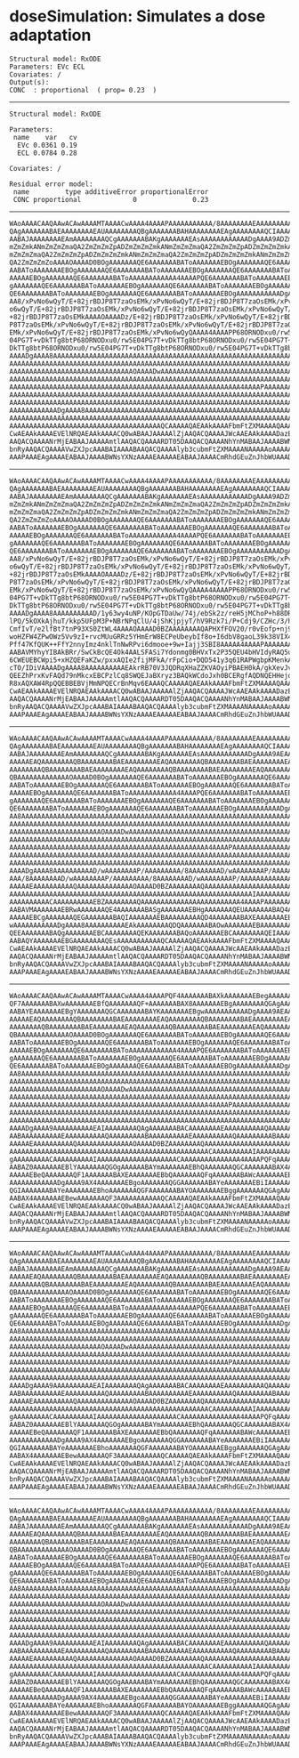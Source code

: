 # doseSimulation: Simulates a dose adaptation

    Structural model: RxODE 
    Parameters: EVc ECL 
    Covariates: / 
    Output(s):
    CONC  : proportional  ( prop= 0.23  )

---

    Structural model: RxODE 
    
    Parameters:
     name    var   cv
      EVc 0.0361 0.19
      ECL 0.0784 0.28
    
    Covariates: / 
    
    Residual error model:
     name         type additiveError proportionalError
     CONC proportional             0              0.23

---

    WAoAAAACAAQAAwACAwAAAAMTAAAACwAAAA4AAAAPAAAAAAAAAAA/8AAAAAAAAEAAAAAAAAAA
    QAgAAAAAAABAEAAAAAAAAEAUAAAAAAAAQBgAAAAAAABAHAAAAAAAAEAgAAAAAAAAQCIAAAAA
    AABAJAAAAAAAAEAmAAAAAAAAQCgAAAAAAABAKgAAAAAAAEAsAAAAAAAAAAAADgAAAA9ADZmZ
    mZmZmkANmZmZmZmaQA2ZmZmZmZpADZmZmZmZmkANmZmZmZmaQA2ZmZmZmZpADZmZmZmZmkAN
    mZmZmZmaQA2ZmZmZmZpADZmZmZmZmkANmZmZmZmaQA2ZmZmZmZpADZmZmZmZmkANmZmZmZma
    QA2ZmZmZmZoAAAAOAAAAD0BOgAAAAAAAQE6AAAAAAABAToAAAAAAAEBOgAAAAAAAQE6AAAAA
    AABAToAAAAAAAEBOgAAAAAAAQE6AAAAAAABAToAAAAAAAEBOgAAAAAAAQE6AAAAAAABAToAA
    AAAAAEBOgAAAAAAAQE6AAAAAAABAToAAAAAAAAAAAA4AAAAPQE6AAAAAAABAToAAAAAAAEBO
    gAAAAAAAQE6AAAAAAABAToAAAAAAAEBOgAAAAAAAQE6AAAAAAABAToAAAAAAAEBOgAAAAAAA
    QE6AAAAAAABAToAAAAAAAEBOgAAAAAAAQE6AAAAAAABAToAAAAAAAEBOgAAAAAAAAAAADgAA
    AA8/xPvNo6wQyT/E+82jrBDJP8T7zaOsEMk/xPvNo6wQyT/E+82jrBDJP8T7zaOsEMk/xPvN
    o6wQyT/E+82jrBDJP8T7zaOsEMk/xPvNo6wQyT/E+82jrBDJP8T7zaOsEMk/xPvNo6wQyT/E
    +82jrBDJP8T7zaOsEMkAAAAOAAAADz/E+82jrBDJP8T7zaOsEMk/xPvNo6wQyT/E+82jrBDJ
    P8T7zaOsEMk/xPvNo6wQyT/E+82jrBDJP8T7zaOsEMk/xPvNo6wQyT/E+82jrBDJP8T7zaOs
    EMk/xPvNo6wQyT/E+82jrBDJP8T7zaOsEMk/xPvNo6wQyQAAAA4AAAAPP68ORNODxu0/rw5E
    04PG7T+vDkTTg8btP68ORNODxu0/rw5E04PG7T+vDkTTg8btP68ORNODxu0/rw5E04PG7T+v
    DkTTg8btP68ORNODxu0/rw5E04PG7T+vDkTTg8btP68ORNODxu0/rw5E04PG7T+vDkTTg8bt
    AAAADgAAAA8AAAAAAAAAAAAAAAAAAAAAAAAAAAAAAAAAAAAAAAAAAAAAAAAAAAAAAAAAAAAA
    AAAAAAAAAAAAAAAAAAAAAAAAAAAAAAAAAAAAAAAAAAAAAAAAAAAAAAAAAAAAAAAAAAAAAAAA
    AAAAAAAAAAAAAAAAAAAAAAAAAAAAAAAOAAAADwAAAAAAAAAAAAAAAAAAAAAAAAAAAAAAAAAA
    AAAAAAAAAAAAAAAAAAAAAAAAAAAAAAAAAAAAAAAAAAAAAAAAAAAAAAAAAAAAAAAAAAAAAAAA
    AAAAAAAAAAAAAAAAAAAAAAAAAAAAAAAAAAAAAAAAAAAAAAAAAAAAAAAAAA4AAAAPAAAAAAAA
    AAAAAAAAAAAAAAAAAAAAAAAAAAAAAAAAAAAAAAAAAAAAAAAAAAAAAAAAAAAAAAAAAAAAAAAA
    AAAAAAAAAAAAAAAAAAAAAAAAAAAAAAAAAAAAAAAAAAAAAAAAAAAAAAAAAAAAAAAAAAAAAAAA
    AAAAAAAAAAAADgAAAA8AAAAAAAAAAAAAAAAAAAAAAAAAAAAAAAAAAAAAAAAAAAAAAAAAAAAA
    AAAAAAAAAAAAAAAAAAAAAAAAAAAAAAAAAAAAAAAAAAAAAAAAAAAAAAAAAAAAAAAAAAAAAAAA
    AAAAAAAAAAAAAAAAAAAAAAAAAAAAAAAAAAAAAAQCAAAAAQAEAAkAAAAFbmFtZXMAAAAQAAAA
    CwAEAAkAAAAEVElNRQAEAAkAAAACQ0wABAAJAAAAAlZjAAQACQAAAAJWcAAEAAkAAAADazEy
    AAQACQAAAANrMjEABAAJAAAAAmtlAAQACQAAAARDT05DAAQACQAAAANhYnMABAAJAAAABWNl
    bnRyAAQACQAAAAVwZXJpcAAABAIAAAABAAQACQAAAAlyb3cubmFtZXMAAAANAAAAAoAAAAAA
    AAAPAAAEAgAAAAEABAAJAAAABWNsYXNzAAAAEAAAAAEABAAJAAAACmRhdGEuZnJhbWUAAAD+
    

---

    WAoAAAACAAQAAwACAwAAAAMTAAAACwAAAA4AAAAPAAAAAAAAAAA/8AAAAAAAAEAAAAAAAAAA
    QAgAAAAAAABAEAAAAAAAAEAUAAAAAAAAQBgAAAAAAABAHAAAAAAAAEAgAAAAAAAAQCIAAAAA
    AABAJAAAAAAAAEAmAAAAAAAAQCgAAAAAAABAKgAAAAAAAEAsAAAAAAAAAAAADgAAAA9ADZmZ
    mZmZmkANmZmZmZmaQA2ZmZmZmZpADZmZmZmZmkANmZmZmZmaQA2ZmZmZmZpADZmZmZmZmkAN
    mZmZmZmaQA2ZmZmZmZpADZmZmZmZmkANmZmZmZmaQA2ZmZmZmZpADZmZmZmZmkANmZmZmZma
    QA2ZmZmZmZoAAAAOAAAAD0BOgAAAAAAAQE6AAAAAAABAToAAAAAAAEBOgAAAAAAAQE6AAAAA
    AABAToAAAAAAAEBOgAAAAAAAQE6AAAAAAABAToAAAAAAAEBOgAAAAAAAQE6AAAAAAABAToAA
    AAAAAEBOgAAAAAAAQE6AAAAAAABAToAAAAAAAAAAAA4AAAAPQE6AAAAAAABAToAAAAAAAEBO
    gAAAAAAAQE6AAAAAAABAToAAAAAAAEBOgAAAAAAAQE6AAAAAAABAToAAAAAAAEBOgAAAAAAA
    QE6AAAAAAABAToAAAAAAAEBOgAAAAAAAQE6AAAAAAABAToAAAAAAAEBOgAAAAAAAAAAADgAA
    AA8/xPvNo6wQyT/E+82jrBDJP8T7zaOsEMk/xPvNo6wQyT/E+82jrBDJP8T7zaOsEMk/xPvN
    o6wQyT/E+82jrBDJP8T7zaOsEMk/xPvNo6wQyT/E+82jrBDJP8T7zaOsEMk/xPvNo6wQyT/E
    +82jrBDJP8T7zaOsEMkAAAAOAAAADz/E+82jrBDJP8T7zaOsEMk/xPvNo6wQyT/E+82jrBDJ
    P8T7zaOsEMk/xPvNo6wQyT/E+82jrBDJP8T7zaOsEMk/xPvNo6wQyT/E+82jrBDJP8T7zaOs
    EMk/xPvNo6wQyT/E+82jrBDJP8T7zaOsEMk/xPvNo6wQyQAAAA4AAAAPP68ORNODxu0/rw5E
    04PG7T+vDkTTg8btP68ORNODxu0/rw5E04PG7T+vDkTTg8btP68ORNODxu0/rw5E04PG7T+v
    DkTTg8btP68ORNODxu0/rw5E04PG7T+vDkTTg8btP68ORNODxu0/rw5E04PG7T+vDkTTg8bt
    AAAADgAAAA8AAAAAAAAAAD/1y63wy4uNP/KOpGTDaUw/74j/ebSk2z/reH5jMChoP+h88DRM
    lPQ/5kOXkAjhuT/kkp5UFpM3P+NBrNPqClU/4jShKjpjyT/hV9Rzk7i/P+Cdj9/CZHc/3/h9
    CmfIvT/e2lfBt7tnP93XS0ZtWL4AAAAOAAAAD0BZAAAAAAAAQAPHXfFOV20/r0vEofp+nj9Y
    woHZFW4ZPwOWz5Vv9zI+rvcMUuGRRz5YHmErW8ECPeUbeybIf8o+I6dbV8gaoL39k38VIX4I
    Pff47KfQUK++FfY2nnyImz4nklTnNwRPvi6dmooe+9w+Iajj3SBI8AAAAA4AAAAPAAAAAAAA
    AABAVMYhyYIBAkBRr/SwCkBcQE4Ok4AALSFASi7Ydonmg0BHVxTx2P35QEU4bHVIdyRAQ5u+
    6CWEUEBCWpi5+xHZQEFaKZw/pxxAQIe2fijMFkA/rFpCio+DQD541y3q61RAPWgbpKMenkA8
    cTO/IDiVAAAADgAAAA8AAAAAAAAAAEAkrRB70V3JQDRqXHaZZKVAOyiPBAEH0kA/gkXevJvr
    QEEZhPrxKvFAQd79nMkcxEBCPzlCq8SWQEJaBXryz3BAQkWCdoJxh0BCERgfAQDNQEHHejq0
    R8xAQXAW4RpQQEBBEBVjMmNPQECrBnMqv6EAAAQCAAAAAQAEAAkAAAAFbmFtZXMAAAAQAAAA
    CwAEAAkAAAAEVElNRQAEAAkAAAACQ0wABAAJAAAAAlZjAAQACQAAAAJWcAAEAAkAAAADazEy
    AAQACQAAAANrMjEABAAJAAAAAmtlAAQACQAAAARDT05DAAQACQAAAANhYnMABAAJAAAABWNl
    bnRyAAQACQAAAAVwZXJpcAAABAIAAAABAAQACQAAAAlyb3cubmFtZXMAAAANAAAAAoAAAAAA
    AAAPAAAEAgAAAAEABAAJAAAABWNsYXNzAAAAEAAAAAEABAAJAAAACmRhdGEuZnJhbWUAAAD+
    

---

    WAoAAAACAAQAAwACAwAAAAMTAAAACwAAAA4AAAAPAAAAAAAAAAA/8AAAAAAAAEAAAAAAAAAA
    QAgAAAAAAABAEAAAAAAAAEAUAAAAAAAAQBgAAAAAAABAHAAAAAAAAEAgAAAAAAAAQCIAAAAA
    AABAJAAAAAAAAEAmAAAAAAAAQCgAAAAAAABAKgAAAAAAAEAsAAAAAAAAAAAADgAAAA9AEAAA
    AAAAAEAQAAAAAAAAQBAAAAAAAABAEAAAAAAAAEAQAAAAAAAAQBAAAAAAAABAEAAAAAAAAEAQ
    AAAAAAAAQBAAAAAAAABAEAAAAAAAAEAQAAAAAAAAQBAAAAAAAABAEAAAAAAAAEAQAAAAAAAA
    QBAAAAAAAAAAAAAOAAAAD0BOgAAAAAAAQE6AAAAAAABAToAAAAAAAEBOgAAAAAAAQE6AAAAA
    AABAToAAAAAAAEBOgAAAAAAAQE6AAAAAAABAToAAAAAAAEBOgAAAAAAAQE6AAAAAAABAToAA
    AAAAAEBOgAAAAAAAQE6AAAAAAABAToAAAAAAAAAAAA4AAAAPQE6AAAAAAABAToAAAAAAAEBO
    gAAAAAAAQE6AAAAAAABAToAAAAAAAEBOgAAAAAAAQE6AAAAAAABAToAAAAAAAEBOgAAAAAAA
    QE6AAAAAAABAToAAAAAAAEBOgAAAAAAAQE6AAAAAAABAToAAAAAAAEBOgAAAAAAAAAAADgAA
    AA8AAAAAAAAAAAAAAAAAAAAAAAAAAAAAAAAAAAAAAAAAAAAAAAAAAAAAAAAAAAAAAAAAAAAA
    AAAAAAAAAAAAAAAAAAAAAAAAAAAAAAAAAAAAAAAAAAAAAAAAAAAAAAAAAAAAAAAAAAAAAAAA
    AAAAAAAAAAAAAAAAAAAAAAAOAAAADwAAAAAAAAAAAAAAAAAAAAAAAAAAAAAAAAAAAAAAAAAA
    AAAAAAAAAAAAAAAAAAAAAAAAAAAAAAAAAAAAAAAAAAAAAAAAAAAAAAAAAAAAAAAAAAAAAAAA
    AAAAAAAAAAAAAAAAAAAAAAAAAAAAAAAAAAAAAAAAAAAAAAAAAA4AAAAPAAAAAAAAAAAAAAAA
    AAAAAAAAAAAAAAAAAAAAAAAAAAAAAAAAAAAAAAAAAAAAAAAAAAAAAAAAAAAAAAAAAAAAAAAA
    AAAAAAAAAAAAAAAAAAAAAAAAAAAAAAAAAAAAAAAAAAAAAAAAAAAAAAAAAAAAAAAAAAAAAAAA
    AAAADgAAAA8AAAAAAAAAAD/wAAAAAAAAP/AAAAAAAAA/8AAAAAAAAD/wAAAAAAAAP/AAAAAA
    AAA/8AAAAAAAAD/wAAAAAAAAP/AAAAAAAAA/8AAAAAAAAD/wAAAAAAAAP/AAAAAAAAAAAAAA
    AAAAAEAAAAAAAAAAQAAAAAAAAAAAAAAOAAAAD0BZAAAAAAAAQAAAAAAAAAAAAAAAAAAAAAAA
    AAAAAAAAAAAAAAAAAAAAAAAAAAAAAAAAAAAAAAAAAAAAAAAAAAAAAAAAAAAAAIAAAAAAAAAA
    AAAAAAAAAACAAAAAAAAAAEBZAAAAAAAAQAAAAAAAAAAAAAAAAAAAAAAAAA4AAAAPAAAAAAAA
    AABAVMAAAAAAAEBRwAAAAAAAQE4AAAAAAABASgAAAAAAAEBHgAAAAAAAQEUAAAAAAABAQ4AA
    AAAAAEBCgAAAAAAAQEGAAAAAAABAQIAAAAAAAEBAAAAAAAAAQD4AAAAAAABAXEAAAAAAAEBY
    wAAAAAAAAAAADgAAAA8AAAAAAAAAAEAkAAAAAAAAQDQAAAAAAABAOwAAAAAAAEBAAAAAAAAA
    QEEAAAAAAABAQgAAAAAAAEBCAAAAAAAAQEKAAAAAAABAQoAAAAAAAEBCAAAAAAAAQEIAAAAA
    AABAQYAAAAAAAEBGAAAAAAAAQEsAAAAAAAAAAAQCAAAAAQAEAAkAAAAFbmFtZXMAAAAQAAAA
    CwAEAAkAAAAEVElNRQAEAAkAAAACQ0wABAAJAAAAAlZjAAQACQAAAAJWcAAEAAkAAAADazEy
    AAQACQAAAANrMjEABAAJAAAAAmtlAAQACQAAAARDT05DAAQACQAAAANhYnMABAAJAAAABWNl
    bnRyAAQACQAAAAVwZXJpcAAABAIAAAABAAQACQAAAAlyb3cubmFtZXMAAAANAAAAAoAAAAAA
    AAAPAAAEAgAAAAEABAAJAAAABWNsYXNzAAAAEAAAAAEABAAJAAAACmRhdGEuZnJhbWUAAAD+
    

---

    WAoAAAACAAQAAwACAwAAAAMTAAAACwAAAA4AAAAPQF4AAAAAAABAXkAAAAAAAEBegAAAAAAA
    QF7AAAAAAABAXwAAAAAAAEBfQAAAAAAAQF+AAAAAAABAX8AAAAAAAEBgAAAAAAAAQGAgAAAA
    AABAYEAAAAAAAEBgYAAAAAAAQGCAAAAAAABAYKAAAAAAAEBgwAAAAAAAAAAADgAAAA9AEAAA
    AAAAAEAQAAAAAAAAQBAAAAAAAABAEAAAAAAAAEAQAAAAAAAAQBAAAAAAAABAEAAAAAAAAEAQ
    AAAAAAAAQBAAAAAAAABAEAAAAAAAAEAQAAAAAAAAQBAAAAAAAABAEAAAAAAAAEAQAAAAAAAA
    QBAAAAAAAAAAAAAOAAAAD0BOgAAAAAAAQE6AAAAAAABAToAAAAAAAEBOgAAAAAAAQE6AAAAA
    AABAToAAAAAAAEBOgAAAAAAAQE6AAAAAAABAToAAAAAAAEBOgAAAAAAAQE6AAAAAAABAToAA
    AAAAAEBOgAAAAAAAQE6AAAAAAABAToAAAAAAAAAAAA4AAAAPQE6AAAAAAABAToAAAAAAAEBO
    gAAAAAAAQE6AAAAAAABAToAAAAAAAEBOgAAAAAAAQE6AAAAAAABAToAAAAAAAEBOgAAAAAAA
    QE6AAAAAAABAToAAAAAAAEBOgAAAAAAAQE6AAAAAAABAToAAAAAAAEBOgAAAAAAAAAAADgAA
    AA8AAAAAAAAAAAAAAAAAAAAAAAAAAAAAAAAAAAAAAAAAAAAAAAAAAAAAAAAAAAAAAAAAAAAA
    AAAAAAAAAAAAAAAAAAAAAAAAAAAAAAAAAAAAAAAAAAAAAAAAAAAAAAAAAAAAAAAAAAAAAAAA
    AAAAAAAAAAAAAAAAAAAAAAAOAAAADwAAAAAAAAAAAAAAAAAAAAAAAAAAAAAAAAAAAAAAAAAA
    AAAAAAAAAAAAAAAAAAAAAAAAAAAAAAAAAAAAAAAAAAAAAAAAAAAAAAAAAAAAAAAAAAAAAAAA
    AAAAAAAAAAAAAAAAAAAAAAAAAAAAAAAAAAAAAAAAAAAAAAAAAA4AAAAPAAAAAAAAAAAAAAAA
    AAAAAAAAAAAAAAAAAAAAAAAAAAAAAAAAAAAAAAAAAAAAAAAAAAAAAAAAAAAAAAAAAAAAAAAA
    AAAAAAAAAAAAAAAAAAAAAAAAAAAAAAAAAAAAAAAAAAAAAAAAAAAAAAAAAAAAAAAAAAAAAAAA
    AAAADgAAAA9AAAAAAAAAAEAIAAAAAAAAQAgAAAAAAABACAAAAAAAAEAAAAAAAAAAQAAAAAAA
    AABAAAAAAAAAAEAAAAAAAAAAQAAAAAAAAABAAAAAAAAAAEAAAAAAAAAAQAAAAAAAAABAAAAA
    AAAAAEAAAAAAAAAAQAAAAAAAAAAAAAAOAAAAD0BZAAAAAAAAQAAAAAAAAAAAAAAAAAAAAAAA
    AAAAAAAAAAAAAAAAAAAAAAAAAAAAAAAAAAAAAAAAAAAAAAAAAACAAAAAAAAAAIAAAAAAAAAA
    gAAAAAAAAACAAAAAAAAAAIAAAAAAAAAAAAAAAAAAAACAAAAAAAAAAAAAAA4AAAAPQFqAAAAA
    AABAZ0AAAAAAAEBlYAAAAAAAQGOgAAAAAABAYmAAAAAAAEBhQAAAAAAAQGCAAAAAAABAX4AA
    AAAAAEBeQAAAAAAAQF1AAAAAAABAXEAAAAAAAEBbQAAAAAAAQFqAAAAAAABAWcAAAAAAAEBZ
    AAAAAAAAAAAADgAAAA9AX4AAAAAAAEBgoAAAAAAAQGGAAAAAAABAYeAAAAAAAEBiIAAAAAAA
    QGIAAAAAAABAYeAAAAAAAEBhoAAAAAAAQGFAAAAAAABAYOAAAAAAAEBggAAAAAAAQGAgAAAA
    AABAX4AAAAAAAEBewAAAAAAAQF3AAAAAAAAAAAQCAAAAAQAEAAkAAAAFbmFtZXMAAAAQAAAA
    CwAEAAkAAAAEVElNRQAEAAkAAAACQ0wABAAJAAAAAlZjAAQACQAAAAJWcAAEAAkAAAADazEy
    AAQACQAAAANrMjEABAAJAAAAAmtlAAQACQAAAARDT05DAAQACQAAAANhYnMABAAJAAAABWNl
    bnRyAAQACQAAAAVwZXJpcAAABAIAAAABAAQACQAAAAlyb3cubmFtZXMAAAANAAAAAoAAAAAA
    AAAPAAAEAgAAAAEABAAJAAAABWNsYXNzAAAAEAAAAAEABAAJAAAACmRhdGEuZnJhbWUAAAD+
    

---

    WAoAAAACAAQAAwACAwAAAAMTAAAACwAAAA4AAAAPAAAAAAAAAAA/8AAAAAAAAEAAAAAAAAAA
    QAgAAAAAAABAEAAAAAAAAEAUAAAAAAAAQBgAAAAAAABAHAAAAAAAAEAgAAAAAAAAQCIAAAAA
    AABAJAAAAAAAAEAmAAAAAAAAQCgAAAAAAABAKgAAAAAAAEAsAAAAAAAAAAAADgAAAA9AEAAA
    AAAAAEAQAAAAAAAAQBAAAAAAAABAEAAAAAAAAEAQAAAAAAAAQBAAAAAAAABAEAAAAAAAAEAQ
    AAAAAAAAQBAAAAAAAABAEAAAAAAAAEAQAAAAAAAAQBAAAAAAAABAEAAAAAAAAEAQAAAAAAAA
    QBAAAAAAAAAAAAAOAAAAD0BOgAAAAAAAQE6AAAAAAABAToAAAAAAAEBOgAAAAAAAQE6AAAAA
    AABAToAAAAAAAEBOgAAAAAAAQE6AAAAAAABAToAAAAAAAEBOgAAAAAAAQE6AAAAAAABAToAA
    AAAAAEBOgAAAAAAAQE6AAAAAAABAToAAAAAAAAAAAA4AAAAPQE6AAAAAAABAToAAAAAAAEBO
    gAAAAAAAQE6AAAAAAABAToAAAAAAAEBOgAAAAAAAQE6AAAAAAABAToAAAAAAAEBOgAAAAAAA
    QE6AAAAAAABAToAAAAAAAEBOgAAAAAAAQE6AAAAAAABAToAAAAAAAEBOgAAAAAAAAAAADgAA
    AA8AAAAAAAAAAAAAAAAAAAAAAAAAAAAAAAAAAAAAAAAAAAAAAAAAAAAAAAAAAAAAAAAAAAAA
    AAAAAAAAAAAAAAAAAAAAAAAAAAAAAAAAAAAAAAAAAAAAAAAAAAAAAAAAAAAAAAAAAAAAAAAA
    AAAAAAAAAAAAAAAAAAAAAAAOAAAADwAAAAAAAAAAAAAAAAAAAAAAAAAAAAAAAAAAAAAAAAAA
    AAAAAAAAAAAAAAAAAAAAAAAAAAAAAAAAAAAAAAAAAAAAAAAAAAAAAAAAAAAAAAAAAAAAAAAA
    AAAAAAAAAAAAAAAAAAAAAAAAAAAAAAAAAAAAAAAAAAAAAAAAAA4AAAAPAAAAAAAAAAAAAAAA
    AAAAAAAAAAAAAAAAAAAAAAAAAAAAAAAAAAAAAAAAAAAAAAAAAAAAAAAAAAAAAAAAAAAAAAAA
    AAAAAAAAAAAAAAAAAAAAAAAAAAAAAAAAAAAAAAAAAAAAAAAAAAAAAAAAAAAAAAAAAAAAAAAA
    AAAADgAAAA9AAAAAAAAAAEAIAAAAAAAAQAgAAAAAAABACAAAAAAAAEAAAAAAAAAAQAAAAAAA
    AABAAAAAAAAAAEAAAAAAAAAAQAAAAAAAAABAAAAAAAAAAEAAAAAAAAAAQAAAAAAAAABAAAAA
    AAAAAEAAAAAAAAAAQAAAAAAAAAAAAAAOAAAAD0BZAAAAAAAAQAAAAAAAAAAAAAAAAAAAAAAA
    AAAAAAAAAAAAAAAAAAAAAAAAAAAAAAAAAAAAAAAAAAAAAAAAAACAAAAAAAAAAIAAAAAAAAAA
    gAAAAAAAAACAAAAAAAAAAIAAAAAAAAAAAAAAAAAAAACAAAAAAAAAAAAAAA4AAAAPQFqAAAAA
    AABAZ0AAAAAAAEBlYAAAAAAAQGOgAAAAAABAYmAAAAAAAEBhQAAAAAAAQGCAAAAAAABAX4AA
    AAAAAEBeQAAAAAAAQF1AAAAAAABAXEAAAAAAAEBbQAAAAAAAQFqAAAAAAABAWcAAAAAAAEBZ
    AAAAAAAAAAAADgAAAA9AX4AAAAAAAEBgoAAAAAAAQGGAAAAAAABAYeAAAAAAAEBiIAAAAAAA
    QGIAAAAAAABAYeAAAAAAAEBhoAAAAAAAQGFAAAAAAABAYOAAAAAAAEBggAAAAAAAQGAgAAAA
    AABAX4AAAAAAAEBewAAAAAAAQF3AAAAAAAAAAAQCAAAAAQAEAAkAAAAFbmFtZXMAAAAQAAAA
    CwAEAAkAAAAEVElNRQAEAAkAAAACQ0wABAAJAAAAAlZjAAQACQAAAAJWcAAEAAkAAAADazEy
    AAQACQAAAANrMjEABAAJAAAAAmtlAAQACQAAAARDT05DAAQACQAAAANhYnMABAAJAAAABWNl
    bnRyAAQACQAAAAVwZXJpcAAABAIAAAABAAQACQAAAAlyb3cubmFtZXMAAAANAAAAAoAAAAAA
    AAAPAAAEAgAAAAEABAAJAAAABWNsYXNzAAAAEAAAAAEABAAJAAAACmRhdGEuZnJhbWUAAAD+
    

---

    WAoAAAACAAQAAwACAwAAAAMTAAAACwAAAA4AAAAPAAAAAAAAAAA/8AAAAAAAAEAAAAAAAAAA
    QAgAAAAAAABAEAAAAAAAAEAUAAAAAAAAQBgAAAAAAABAHAAAAAAAAEAgAAAAAAAAQCIAAAAA
    AABAJAAAAAAAAEAmAAAAAAAAQCgAAAAAAABAKgAAAAAAAEAsAAAAAAAAAAAADgAAAA9AEAAA
    AAAAAEAQAAAAAAAAQBAAAAAAAABAEAAAAAAAAEAQAAAAAAAAQBAAAAAAAABAEAAAAAAAAEAQ
    AAAAAAAAQBAAAAAAAABAEAAAAAAAAEAQAAAAAAAAQBAAAAAAAABAEAAAAAAAAEAQAAAAAAAA
    QBAAAAAAAAAAAAAOAAAAD0BOgAAAAAAAQE6AAAAAAABAToAAAAAAAEBOgAAAAAAAQE6AAAAA
    AABAToAAAAAAAEBOgAAAAAAAQE6AAAAAAABAToAAAAAAAEBOgAAAAAAAQE6AAAAAAABAToAA
    AAAAAEBOgAAAAAAAQE6AAAAAAABAToAAAAAAAAAAAA4AAAAPQE6AAAAAAABAToAAAAAAAEBO
    gAAAAAAAQE6AAAAAAABAToAAAAAAAEBOgAAAAAAAQE6AAAAAAABAToAAAAAAAEBOgAAAAAAA
    QE6AAAAAAABAToAAAAAAAEBOgAAAAAAAQE6AAAAAAABAToAAAAAAAEBOgAAAAAAAAAAADgAA
    AA8AAAAAAAAAAAAAAAAAAAAAAAAAAAAAAAAAAAAAAAAAAAAAAAAAAAAAAAAAAAAAAAAAAAAA
    AAAAAAAAAAAAAAAAAAAAAAAAAAAAAAAAAAAAAAAAAAAAAAAAAAAAAAAAAAAAAAAAAAAAAAAA
    AAAAAAAAAAAAAAAAAAAAAAAOAAAADwAAAAAAAAAAAAAAAAAAAAAAAAAAAAAAAAAAAAAAAAAA
    AAAAAAAAAAAAAAAAAAAAAAAAAAAAAAAAAAAAAAAAAAAAAAAAAAAAAAAAAAAAAAAAAAAAAAAA
    AAAAAAAAAAAAAAAAAAAAAAAAAAAAAAAAAAAAAAAAAAAAAAAAAA4AAAAPAAAAAAAAAAAAAAAA
    AAAAAAAAAAAAAAAAAAAAAAAAAAAAAAAAAAAAAAAAAAAAAAAAAAAAAAAAAAAAAAAAAAAAAAAA
    AAAAAAAAAAAAAAAAAAAAAAAAAAAAAAAAAAAAAAAAAAAAAAAAAAAAAAAAAAAAAAAAAAAAAAAA
    AAAADgAAAA9AAAAAAAAAAEAIAAAAAAAAQAgAAAAAAABACAAAAAAAAEAAAAAAAAAAQAAAAAAA
    AABAAAAAAAAAAEAAAAAAAAAAQAAAAAAAAABAAAAAAAAAAEAAAAAAAAAAQAAAAAAAAABAAAAA
    AAAAAEAAAAAAAAAAQAAAAAAAAAAAAAAOAAAAD0BZAAAAAAAAQAAAAAAAAAAAAAAAAAAAAAAA
    AAAAAAAAAAAAAAAAAAAAAAAAAAAAAAAAAAAAAAAAAAAAAAAAAACAAAAAAAAAAIAAAAAAAAAA
    gAAAAAAAAACAAAAAAAAAAIAAAAAAAAAAAAAAAAAAAACAAAAAAAAAAAAAAA4AAAAPQFqAAAAA
    AABAZ0AAAAAAAEBlYAAAAAAAQGOgAAAAAABAYmAAAAAAAEBhQAAAAAAAQGCAAAAAAABAX4AA
    AAAAAEBeQAAAAAAAQF1AAAAAAABAXEAAAAAAAEBbQAAAAAAAQFqAAAAAAABAWcAAAAAAAEBZ
    AAAAAAAAAAAADgAAAA9AX4AAAAAAAEBgoAAAAAAAQGGAAAAAAABAYeAAAAAAAEBiIAAAAAAA
    QGIAAAAAAABAYeAAAAAAAEBhoAAAAAAAQGFAAAAAAABAYOAAAAAAAEBggAAAAAAAQGAgAAAA
    AABAX4AAAAAAAEBewAAAAAAAQF3AAAAAAAAAAAQCAAAAAQAEAAkAAAAFbmFtZXMAAAAQAAAA
    CwAEAAkAAAAEVElNRQAEAAkAAAACQ0wABAAJAAAAAlZjAAQACQAAAAJWcAAEAAkAAAADazEy
    AAQACQAAAANrMjEABAAJAAAAAmtlAAQACQAAAARDT05DAAQACQAAAANhYnMABAAJAAAABWNl
    bnRyAAQACQAAAAVwZXJpcAAABAIAAAABAAQACQAAAAlyb3cubmFtZXMAAAANAAAAAoAAAAAA
    AAAPAAAEAgAAAAEABAAJAAAABWNsYXNzAAAAEAAAAAEABAAJAAAACmRhdGEuZnJhbWUAAAD+
    

